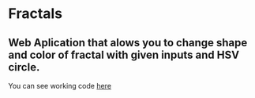 # Fractals
## Web Aplication that alows you to change shape and color of fractal with given inputs and HSV circle.






You can see working code [here](http://qbabor4.ct8.pl/fractals/fractals.html)
